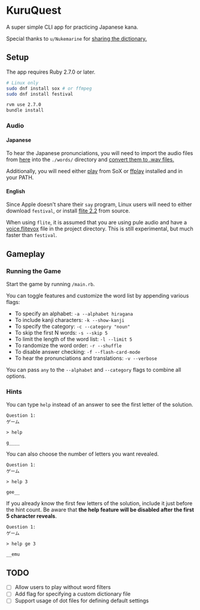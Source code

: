 # KuruQuest
A super simple CLI app for practicing Japanese kana.

Special thanks to `u/Nukemarine` for [sharing the dictionary.][dictionary_thread]

## Setup
The app requires Ruby 2.7.0 or later.

```bash
# Linux only
sudo dnf install sox # or ffmpeg 
sudo dnf install festival 

rvm use 2.7.0
bundle install
```

### Audio
#### Japanese
To hear the Japanese pronunciations, you will need to import the audio files from [here][word_audio_download] into the `./words/` directory and [convert them to .wav files.][mp3_conversion_example]

Additionally, you will need either [play][sox_docs] from SoX or [ffplay][ffplay_docs] installed and in your PATH. 

#### English
Since Apple doesn't share their `say` program, Linux users will need to either download `festival`, or install [flite 2.2][flite_repo] from source. 

When using `flite`, it is assumed that you are using pule audio and have a [voice.flitevox][flite_voice_download] file in the project directory. This is still experimental, but much faster than `festival`.  

## Gameplay
### Running the Game
Start the game by running `/main.rb`.

You can toggle features and customize the word list by appending various flags:
* To specify an alphabet: `-a --alphabet hiragana`
* To include kanji characters: `-k --show-kanji`
* To specify the category: `-c --category "noun"`
* To skip the first N words: `-s --skip 5`
* To limit the length of the word list: `-l --limit 5`
* To randomize the word order: `-r --shuffle`
* To disable answer checking: `-f --flash-card-mode`
* To hear the pronunciations and translations: `-v --verbose`

You can pass `any` to the `--alphabet` and `--category` flags to combine all options.

### Hints
You can type `help` instead of an answer to see the first letter of the solution.
```
Question 1:
ゲーム

> help

g____
```

You can also choose the number of letters you want revealed.

```
Question 1:
ゲーム

> help 3

gee__ 
``` 

If you already know the first few letters of the solution, include it just before the hint count.
Be aware that **the help feature will be disabled after the first 5 character reveals**. 

```
Question 1:
ゲーム

> help ge 3

__emu 
``` 

## TODO
- [ ] Allow users to play without word filters
- [ ] Add flag for specifying a custom dictionary file
- [ ] Support usage of dot files for defining default settings

[dictionary_thread]: https://www.reddit.com/r/LearnJapanese/comments/s2iop/heres_a_spreadsheet_of_the_6000_most_common
[word_audio_download]: http://www.mediafire.com/file/oyddnozmbd2/kore-sound-vocab-munged.zip/file
[mp3_conversion_example]: https://stackoverflow.com/a/52338741
[sox_docs]: http://sox.sourceforge.net/sox.html
[ffplay_docs]: https://ffmpeg.org/ffplay.html
[flite_repo]: https://github.com/festvox/flite
[flite_voice_download]: http://festvox.org/flite/packed/flite-2.1/voices/cmu_us_rms.flitevox

